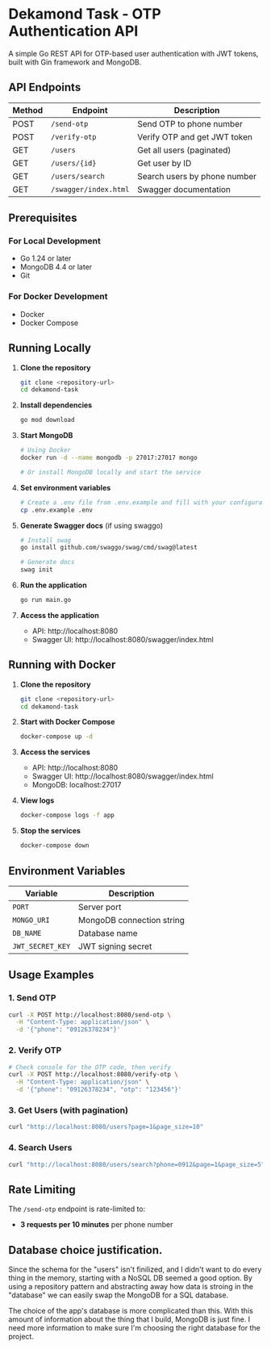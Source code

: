 # Dekamond Task - OTP Authentication API

A simple Go REST API for OTP-based user authentication with JWT tokens, built with Gin framework and MongoDB.

## API Endpoints

| Method | Endpoint              | Description                  |
| ------ | --------------------- | ---------------------------- |
| POST   | `/send-otp`           | Send OTP to phone number     |
| POST   | `/verify-otp`         | Verify OTP and get JWT token |
| GET    | `/users`              | Get all users (paginated)    |
| GET    | `/users/{id}`         | Get user by ID               |
| GET    | `/users/search`       | Search users by phone number |
| GET    | `/swagger/index.html` | Swagger documentation        |

## Prerequisites

### For Local Development

- Go 1.24 or later
- MongoDB 4.4 or later
- Git

### For Docker Development

- Docker
- Docker Compose

## Running Locally

1. **Clone the repository**

   ```bash
   git clone <repository-url>
   cd dekamond-task
   ```

2. **Install dependencies**

   ```bash
   go mod download
   ```

3. **Start MongoDB**

   ```bash
   # Using Docker
   docker run -d --name mongodb -p 27017:27017 mongo

   # Or install MongoDB locally and start the service
   ```

4. **Set environment variables**

   ```bash
   # Create a .env file from .env.example and fill with your configuration
   cp .env.example .env

   ```

5. **Generate Swagger docs** (if using swaggo)

   ```bash
   # Install swag
   go install github.com/swaggo/swag/cmd/swag@latest

   # Generate docs
   swag init
   ```

6. **Run the application**

   ```bash
   go run main.go
   ```

7. **Access the application**
   - API: http://localhost:8080
   - Swagger UI: http://localhost:8080/swagger/index.html

## Running with Docker

1. **Clone the repository**

   ```bash
   git clone <repository-url>
   cd dekamond-task
   ```

2. **Start with Docker Compose**

   ```bash
   docker-compose up -d
   ```

3. **Access the services**
   - API: http://localhost:8080
   - Swagger UI: http://localhost:8080/swagger/index.html
   - MongoDB: localhost:27017

4. **View logs**

   ```bash
   docker-compose logs -f app
   ```

5. **Stop the services**
   ```bash
   docker-compose down
   ```

## Environment Variables

| Variable         | Description               |
| ---------------- | ------------------------- |
| `PORT`           | Server port               |
| `MONGO_URI`      | MongoDB connection string |
| `DB_NAME`        | Database name             |
| `JWT_SECRET_KEY` | JWT signing secret        |

## Usage Examples

### 1. Send OTP

```bash
curl -X POST http://localhost:8080/send-otp \
  -H "Content-Type: application/json" \
  -d '{"phone": "09126378234"}'
```

### 2. Verify OTP

```bash
# Check console for the OTP code, then verify
curl -X POST http://localhost:8080/verify-otp \
  -H "Content-Type: application/json" \
  -d '{"phone": "09126378234", "otp": "123456"}'
```

### 3. Get Users (with pagination)

```bash
curl "http://localhost:8080/users?page=1&page_size=10"
```

### 4. Search Users

```bash
curl "http://localhost:8080/users/search?phone=0912&page=1&page_size=5"
```

## Rate Limiting

The `/send-otp` endpoint is rate-limited to:

- **3 requests per 10 minutes** per phone number

## Database choice justification.

Since the schema for the "users" isn't finilized, and I didn't want to do every thing in the memory, starting with a NoSQL DB seemed a good option. By using a repository pattern and abstracting away how data is stroing in the "database" we can easily swap the MongoDB for a SQL database.

The choice of the app's database is more complicated than this. With this amount of information about the thing that I build, MongoDB is just fine. I need more information to make sure I'm choosing the right database for the project.

